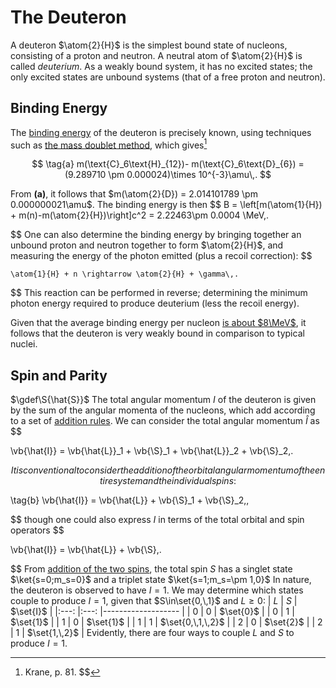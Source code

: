# The Deuteron

A deuteron $\atom{2}{H}$ is the simplest bound state of nucleons, consisting of a proton and neutron. A neutral atom of $\atom{2}{H}$ is called _deuterium_. As a weakly bound system, it has no excited states; the only excited states are unbound systems (that of a free proton and neutron).

## Binding Energy

The [binding energy](binding-energy.md#Binding-Energy) of the deuteron is precisely known, using techniques such as [the mass doublet method](binding-energy.md#Mass-Doublet-Method), which gives[^1]

$$
\tag{a}
m(\text{C}_6\text{H}_{12})- m(\text{C}_6\text{D}_{6}) = (9.289710 \pm 0.000024)\times 10^{-3}\amu\,.
$$

From **(a)**, it follows that $m(\atom{2}{D}) = 2.014101789 \pm 0.000000021\amu$. The binding energy is then \$\$
B = \left[m(\atom{1}{H}) + m(n)-m(\atom{2}{H})\right]c^2 = 2.22463\pm 0.0004 \MeV\,.

$$
One can also determine the binding energy by bringing together an unbound proton and neutron together to form $\atom{2}{H}$, and measuring the energy of the photon emitted (plus a recoil correction):
$$

    \atom{1}{H} + n \rightarrow \atom{2}{H} + \gamma\,.

$$
This reaction can be performed in reverse; determining the minimum photon energy required to produce deuterium (less the recoil energy).

Given that the average binding energy per nucleon [is about $8\MeV$](binding-energy.md#Binding-Energy), it follows that the deuteron is very weakly bound in comparison to typical nuclei.
<!--
TODO only if we write up spherical potential to justify \psi=u(r)/r
We might model the nucleon-nucleon potential of the deuteron as a simple three-dimensional square well:

![Idealised spherical square well potential of the deuteron](images/binding-energy-deuteron.png)

expressed in equation form as
$$

V(r) = \begin{cases}
-V_0, & r \leq R\\
0, & r > R\\
\end{cases}\,.

$$
Given that $r$ represents the separation of the neutrons, $R$ is effectively a measure of the diameter of the deuteron.

Also vaguely relevant - https://ocw.mit.edu/courses/nuclear-engineering/22-02-introduction-to-applied-nuclear-physics-spring-2012/lecture-notes/MIT22_02S12_lec_ch5.pdf
-->

Spin and Parity
---------------
$\gdef\S{\hat{S}}$
The total angular momentum $I$ of the deuteron is given by the sum of the angular momenta of the nucleons, which add according to a set of [addition rules](../../quantum-mechanics/angular-momentum-addition.md). We can consider the total angular momentum $\hat{I}$ as
$$

\vb{\hat{I}} = \vb{\hat{L}}\_1 + \vb{\S}\_1 + \vb{\hat{L}}\_2 + \vb{\S}\_2\,.

$$
It is conventional to consider the addition of the orbital angular momentum of the entire system and the individual spins:
$$

\tag{b}
\vb{\hat{I}} = \vb{\hat{L}} + \vb{\S}\_1 + \vb{\S}\_2\,,

$$
though one could also express $I$ in terms of the total orbital and spin operators
$$

\vb{\hat{I}} = \vb{\hat{L}} + \vb{\S}\,.

$$
From [addition of the two spins](../../quantum-mechanics/two-particle-spin-half-states.md), the total spin $S$ has a singlet state $\ket{s=0;m_s=0}$ and a triplet state $\ket{s=1;m_s=\pm 1,0}$
In nature, the deuteron is observed to have $I=1$. We may determine which states couple to produce $I=1$, given that $S\in\set{0,\,1}$ and $L\geq 0$:
| $L$ 	| $S$ 	| $\set{I}$         	|
|:---:	|:---:	|-------------------	|
|  0  	|  0  	| $\set{0}$         	|
|  0  	|  1  	| $\set{1}$         	|
|  1  	|  0  	| $\set{1}$         	|
| 1   	| 1   	| $\set{0,\,1,\,2}$ 	|
| 2   	| 0   	| $\set{2}$         	|
| 2   	| 1   	| $\set{1,\,2}$     	|
Evidently, there are four ways to couple $L$ and $S$ to produce $I=1$.

<!--
TODO
deuteron has +ve parity (assume of w.f., define this). Parity of orbital wf comes from (-1)^l. Need to understand parity vs exchange: https://www.physicsforums.com/threads/particle-exchange-and-parity.493128/post-3265145, https://physics.stackexchange.com/a/149015
Maybe http://www.damtp.cam.ac.uk/user/tong/aqm/aqmfive.pdf
If state is eigenket of parity then Ψ(-x)=±Ψ(x))
Look at isospin - what governs composite system of fermionss?
-->

[^1]: Krane, p. 81.
$$
